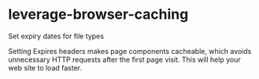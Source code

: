 # leverage-browser-caching
Set expiry dates for file types

Setting Expires headers makes page components cacheable, which avoids unnecessary HTTP requests after the first page visit. This will help your web site to load faster.
